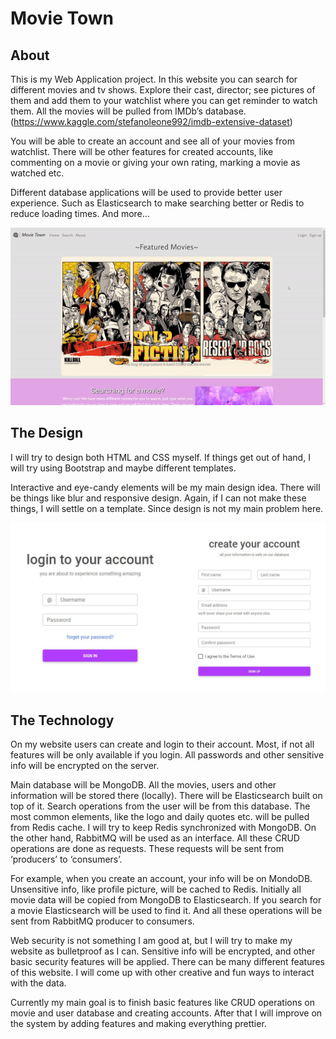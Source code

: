 # Movie Town

## About
This is my Web Application project. 
In this website you can search for different movies and tv shows. 
Explore their cast, director; see pictures of them and add them to 
your watchlist where you can get reminder to watch them. All the 
movies will be pulled from IMDb’s database. 
(https://www.kaggle.com/stefanoleone992/imdb-extensive-dataset)

You will be able to create an account and see all of your movies 
from watchlist. There will be other features for created accounts, 
like commenting on a movie or giving your own rating, marking 
a movie as watched etc. 

Different database applications will be used to provide better user 
experience. Such as Elasticsearch to make searching better or 
Redis to reduce loading times.
And more…

![Showing Home Page](/data/home.gif)

## The Design
I will try to design both HTML 
and CSS myself. If things get 
out of hand, I will try using 
Bootstrap and maybe different 
templates.

Interactive and eye-candy 
elements will be my main 
design idea. There will be things 
like blur and responsive design. 
Again, if I can not make these 
things, I will settle on a 
template. Since design is not my 
main problem here.

![Showing Home Page](/data/side_by_side.jpg)

## The Technology
On my website users can create and login to their account. 
Most, if not all features will be only available if you login. All 
passwords and other sensitive info will be encrypted on the 
server.

Main database will be MongoDB. All the movies, users and 
other information will be stored there (locally). There will be 
Elasticsearch built on top of it. Search operations from the user 
will be from this database. The most common elements, like the 
logo and daily quotes etc. will be pulled from Redis cache. I will 
try to keep Redis synchronized with MongoDB. On the other 
hand, RabbitMQ will be used as an interface. All these CRUD 
operations are done as requests. These requests will be sent 
from ‘producers’ to ‘consumers’.

For example, when you create an account, your info will be on 
MondoDB. Unsensitive info, like profile picture, will be cached 
to Redis. Initially all movie data will be copied from MongoDB 
to Elasticsearch. If you search for a movie Elasticsearch will be 
used to find it. And all these operations will be sent from 
RabbitMQ producer to consumers.

Web security is not something I am good at, but I will try to 
make my website as bulletproof as I can. Sensitive info will be 
encrypted, and other basic security features will be applied.
There can be many different features of this website. I will come 
up with other creative and fun ways to interact with the data. 

Currently my main goal is to finish basic features like CRUD 
operations on movie and user database and creating accounts. 
After that I will improve on the system by adding features and 
making everything prettier.
